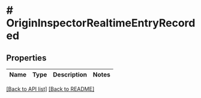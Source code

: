 # # OriginInspectorRealtimeEntryRecorded

## Properties

Name | Type | Description | Notes
------------ | ------------- | ------------- | -------------


[[Back to API list]](../../README.md#endpoints) [[Back to README]](../../README.md)
